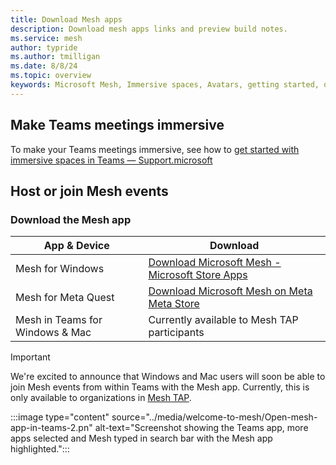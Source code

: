 ```yaml
---
title: Download Mesh apps
description: Download mesh apps links and preview build notes.
ms.service: mesh
author: typride
ms.author: tmilligan
ms.date: 8/8/24
ms.topic: overview
keywords: Microsoft Mesh, Immersive spaces, Avatars, getting started, documentation, features
---
```



## Make Teams meetings immersive

To make your Teams meetings immersive, see how to [get started with immersive spaces in Teams &#8212; Support.microsoft](https://support.microsoft.com/en-us/office/get-started-with-immersive-spaces-in-microsoft-teams-4a6182f8-0f43-4c24-bb66-ef229fa221d8)

## Host or join Mesh events

### Download the Mesh app

| **App & Device**                | **Download**                                                                    |
|---------------------------------|---------------------------------------------------------------------------------|
| Mesh for Windows                | [Download Microsoft Mesh - Microsoft Store Apps](https://aka.ms/MeshDownloadPC) |
| Mesh for Meta Quest             | [Download Microsoft Mesh on Meta Meta Store](https://aka.ms/MeshDownloadQuest)  |
| Mesh in Teams for Windows & Mac | Currently available to Mesh TAP participants                                    |

>[!IMPORTANT]
> We're excited to announce that Windows and Mac users will soon be able to join Mesh events from within Teams with the Mesh app. Currently, this is only available to organizations in [Mesh TAP](../develop/mesh-tap-participants.md).
>
> :::image type="content" source="../media/welcome-to-mesh/Open-mesh-app-in-teams-2.pn" alt-text="Screenshot showing the Teams app, more apps selected and Mesh typed in search bar with the Mesh app highlighted.":::